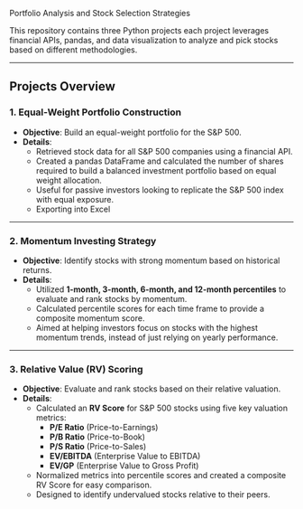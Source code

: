 Portfolio Analysis and Stock Selection Strategies

This repository contains three Python projects each project leverages financial APIs, pandas, and data visualization to analyze and pick stocks based on different methodologies.

---

## **Projects Overview**

### 1. **Equal-Weight Portfolio Construction**
- **Objective**: Build an equal-weight portfolio for the S&P 500.
- **Details**:
  - Retrieved stock data for all S&P 500 companies using a financial API.
  - Created a pandas DataFrame and calculated the number of shares required to build a balanced investment portfolio based on equal weight allocation.
  - Useful for passive investors looking to replicate the S&P 500 index with equal exposure.
  - Exporting into Excel

---

### 2. **Momentum Investing Strategy**
- **Objective**: Identify stocks with strong momentum based on historical returns.
- **Details**:
  - Utilized **1-month, 3-month, 6-month, and 12-month percentiles** to evaluate and rank stocks by momentum.
  - Calculated percentile scores for each time frame to provide a composite momentum score.
  - Aimed at helping investors focus on stocks with the highest momentum trends, instead of just relying on yearly performance.

---

### 3. **Relative Value (RV) Scoring**
- **Objective**: Evaluate and rank stocks based on their relative valuation.
- **Details**:
  - Calculated an **RV Score** for S&P 500 stocks using five key valuation metrics:
    - **P/E Ratio** (Price-to-Earnings)
    - **P/B Ratio** (Price-to-Book)
    - **P/S Ratio** (Price-to-Sales)
    - **EV/EBITDA** (Enterprise Value to EBITDA)
    - **EV/GP** (Enterprise Value to Gross Profit)
  - Normalized metrics into percentile scores and created a composite RV Score for easy comparison.
  - Designed to identify undervalued stocks relative to their peers.


